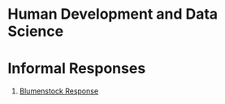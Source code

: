 # Human Development and Data Science
# Informal Responses

1.  [Blumenstock Response](Blumenstock.html)

